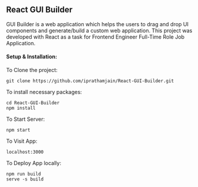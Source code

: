 ## React GUI Builder

GUI Builder is a web application which helps the users to drag and drop UI components and generate/build a custom web application. This project was developed with React as a task for Frontend Engineer Full-Time Role Job Application.

#### Setup & Installation:

To Clone the project: 

`git clone https://github.com/iprathamjain/React-GUI-Builder.git`

To install necessary packages: 

`cd React-GUI-Builder` \
`npm install`  

To Start Server: 

`npm start`  

To Visit App: 

`localhost:3000` 

To Deploy App locally:

`npm run build` \
`serve -s build`





